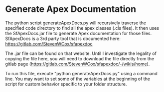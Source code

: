 
# Generate Apex Documentation

The python script generateApexDocs.py will recursively traverse the specified code directory to find all the apex classes (.cls files). 
It then uses the SfApexDocs.jar file to generate Apex documentation for those files. 
SfApexDocs is a 3rd party tool that is documented here: https://gitlab.com/StevenWCox/sfapexdoc 

The .jar file can be found on that website. Until I investigate the legality of copying the file here, you will need to download the file directly from the gitlab page (https://gitlab.com/StevenWCox/sfapexdoc/-/wikis/home).

To run this file, execute "python generateApexDocs.py" using a command line. You may want to set some of the variables at the beginning of the script for custom behavior specific to your folder structure.